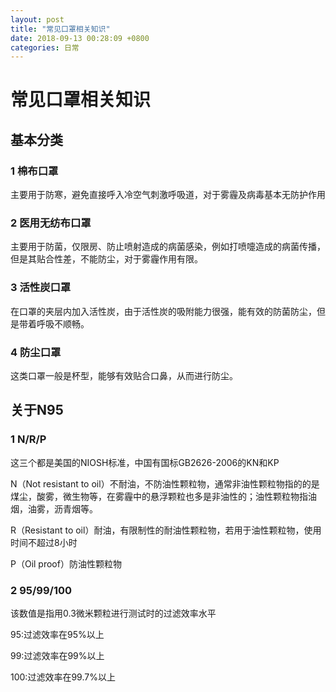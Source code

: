 ```yaml
---
layout: post
title: "常见口罩相关知识"
date: 2018-09-13 00:28:09 +0800
categories: 日常
---
```

# 常见口罩相关知识
## 基本分类
### 1 棉布口罩
主要用于防寒，避免直接呼入冷空气刺激呼吸道，对于雾霾及病毒基本无防护作用

### 2 医用无纺布口罩
主要用于防菌，仅限房、防止喷射造成的病菌感染，例如打喷嚏造成的病菌传播，但是其贴合性差，不能防尘，对于雾霾作用有限。

### 3 活性炭口罩
在口罩的夹层内加入活性炭，由于活性炭的吸附能力很强，能有效的防菌防尘，但是带着呼吸不顺畅。

### 4 防尘口罩
这类口罩一般是杯型，能够有效贴合口鼻，从而进行防尘。

## 关于N95
### 1 N/R/P
这三个都是美国的NIOSH标准，中国有国标GB2626-2006的KN和KP

N（Not resistant to oil）不耐油，不防油性颗粒物，通常非油性颗粒物指的的是煤尘，酸雾，微生物等，在雾霾中的悬浮颗粒也多是非油性的；油性颗粒物指油烟，油雾，沥青烟等。

R（Resistant to oil）耐油，有限制性的耐油性颗粒物，若用于油性颗粒物，使用时间不超过8小时

P（Oil proof）防油性颗粒物

### 2 95/99/100
该数值是指用0.3微米颗粒进行测试时的过滤效率水平

95:过滤效率在95%以上

99:过滤效率在99%以上

100:过滤效率在99.7%以上